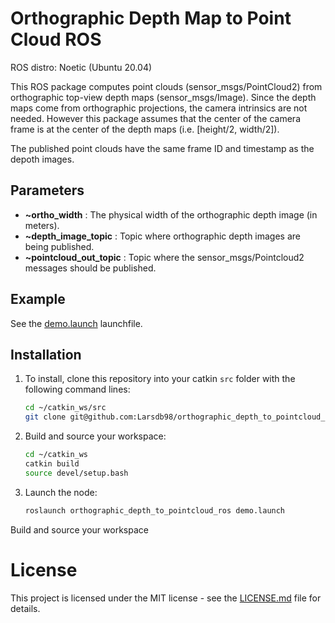 # Orthographic Depth Map to Point Cloud ROS

ROS distro: Noetic (Ubuntu 20.04)

This ROS package computes point clouds (sensor_msgs/PointCloud2) from orthographic top-view depth maps (sensor_msgs/Image). Since the depth maps come from orthographic projections, the camera intrinsics are not needed. However this package assumes that the center of the camera frame is at the center of the depth maps (i.e. [height/2, width/2]).

The published point clouds have the same frame ID and timestamp as the depoth images.

## Parameters

- **~ortho_width** : The physical width of the orthographic depth image (in meters).
- **~depth_image_topic** : Topic where orthographic depth images are being published.
- **~pointcloud_out_topic** : Topic where the sensor_msgs/Pointcloud2 messages should be published. 

## Example

See the [demo.launch](launch/demo.launch) launchfile.

## Installation

1. To install, clone this repository into your catkin ```src``` folder with the following command lines:
    ```bash
    cd ~/catkin_ws/src
    git clone git@github.com:Larsdb98/orthographic_depth_to_pointcloud_ros.git
    ```

2. Build and source your workspace:
    ```bash
    cd ~/catkin_ws
    catkin build
    source devel/setup.bash
    ```

3. Launch the node:
    ```bash
    roslaunch orthographic_depth_to_pointcloud_ros demo.launch
    ```

Build and source your workspace




# License

This project is licensed under the MIT license - see the [LICENSE.md](LICENSE.md) file for details.
